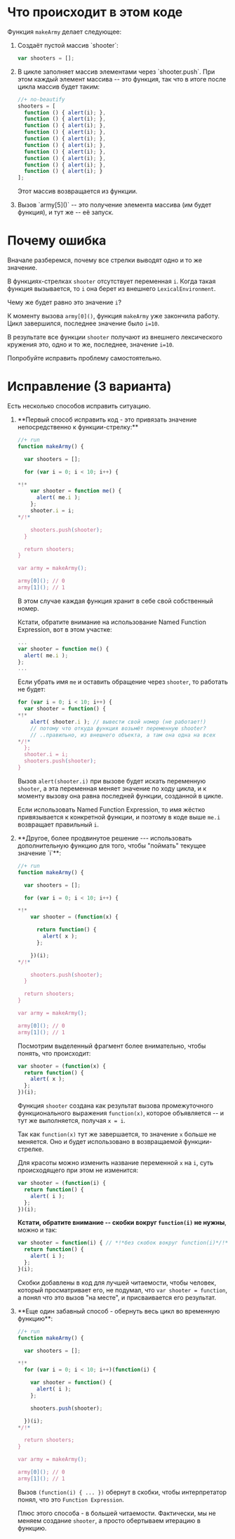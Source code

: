 # Что происходит в этом коде

Функция `makeArmy` делает следующее:
<ol>
<li>Создаёт пустой массив `shooter`:

```js
var shooters = [];
```

</li>
<li>В цикле заполняет массив элементами через `shooter.push`. 
При этом каждый элемент массива -- это функция, так что в итоге после цикла массив будет таким:

```js
//+ no-beautify
shooters = [
  function () { alert(i); },
  function () { alert(i); },
  function () { alert(i); },
  function () { alert(i); },
  function () { alert(i); },
  function () { alert(i); },
  function () { alert(i); },
  function () { alert(i); },
  function () { alert(i); },
  function () { alert(i); }
];
```

Этот массив возвращается из функции.
</li>
<li>Вызов `army[5]()` -- это получение элемента массива (им будет функция), и тут же -- её запуск.</li>
</ol>

# Почему ошибка

Вначале разберемся, почему все стрелки выводят одно и то же значение.

В функциях-стрелках `shooter` отсутствует переменная `i`. Когда такая функция вызывается, то `i` она берет из внешнего `LexicalEnvironment`.

Чему же будет равно это значение `i`?

К моменту вызова `army[0]()`, функция `makeArmy` уже закончила работу. Цикл  завершился, последнее значение было `i=10`.

В результате все функции `shooter` получают из внешнего лексического кружения это, одно и то же, последнее, значение `i=10`.

Попробуйте исправить проблему самостоятельно.

# Исправление (3 варианта)

Есть несколько способов исправить ситуацию.

<ol>
<li>**Первый способ исправить код - это привязать значение непосредственно к функции-стрелку:**

```js
//+ run
function makeArmy() {

  var shooters = [];

  for (var i = 0; i < 10; i++) {

*!*
    var shooter = function me() {
      alert( me.i );
    };
    shooter.i = i;
*/!*

    shooters.push(shooter);
  }

  return shooters;
}

var army = makeArmy();

army[0](); // 0
army[1](); // 1
```

В этом случае каждая функция хранит в себе свой собственный номер.

Кстати, обратите внимание на использование Named Function Expression, вот в этом участке:

```js
...
var shooter = function me() {
  alert( me.i );
};
...
```

Если убрать имя `me` и оставить обращение через `shooter`, то работать не будет:

```js
for (var i = 0; i < 10; i++) {
  var shooter = function() {
*!*
    alert( shooter.i ); // вывести свой номер (не работает!)
    // потому что откуда функция возьмёт переменную shooter?
    // ..правильно, из внешнего объекта, а там она одна на всех
*/!*
  };
  shooter.i = i;
  shooters.push(shooter);
}
```

Вызов `alert(shooter.i)` при вызове будет искать переменную `shooter`, а эта переменная меняет значение по ходу цикла, и к моменту вызову она равна последней функции, созданной в цикле. 

Если использовать Named Function Expression, то имя жёстко привязывается к конкретной функции, и поэтому в коде выше `me.i` возвращает правильный `i`.

</li>
<li>**Другое, более продвинутое решение --- использовать дополнительную функцию для того, чтобы "поймать" текущее значение `i`**:

```js
//+ run
function makeArmy() {

  var shooters = [];

  for (var i = 0; i < 10; i++) {

*!*
    var shooter = (function(x) {

      return function() {
        alert( x );
      };

    })(i);
*/!*

    shooters.push(shooter);
  }

  return shooters;
}

var army = makeArmy();

army[0](); // 0
army[1](); // 1
```

Посмотрим выделенный фрагмент более внимательно, чтобы понять, что происходит:

```js
var shooter = (function(x) {
  return function() {
    alert( x );
  };
})(i);
```

Функция `shooter` создана как результат вызова промежуточного функционального выражения `function(x)`, которое объявляется -- и тут же выполняется, получая `x = i`.

Так как `function(x)` тут же завершается, то значение `x` больше не меняется. Оно и будет использовано в возвращаемой функции-стрелке.

Для красоты можно изменить название переменной `x` на `i`, суть происходящего при этом не изменится:

```js
var shooter = (function(i) {
  return function() {
    alert( i );
  };
})(i);
```

**Кстати, обратите внимание -- скобки вокруг `function(i)` не нужны**, можно и так:

```js
var shooter = function(i) { // *!*без скобок вокруг function(i)*/!*
  return function() {
    alert( i ); 
  };
}(i);
```

Скобки добавлены в код для лучшей читаемости, чтобы человек, который просматривает его, не подумал, что `var shooter = function`, а понял что это вызов "на месте", и присваивается его результат.
</li>
<li>**Еще один забавный способ - обернуть весь цикл во временную функцию**:

```js
//+ run
function makeArmy() {

  var shooters = [];

*!*
  for (var i = 0; i < 10; i++)(function(i) {

    var shooter = function() {
      alert( i );
    };

    shooters.push(shooter);

  })(i);
*/!*

  return shooters;
}

var army = makeArmy();

army[0](); // 0
army[1](); // 1
```

Вызов `(function(i) { ... })` обернут в скобки, чтобы интерпретатор понял, что это `Function Expression`.

Плюс этого способа - в большей читаемости. Фактически, мы не меняем создание `shooter`, а просто обертываем итерацию в функцию.
</li>
</ol>